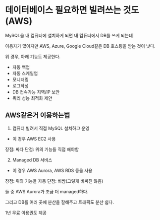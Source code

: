 # 데이터베이스 필요하면 빌려쓰는 것도 (AWS)

MySQL을 내 컴퓨터에 설치하게 되면 내 컴퓨터에서 DB를 쓰게 되는데

이용자가 많아지만 AWS, Azure, Google Cloud같은 DB 호스팅을 받는 것이 낫다.

위 경우, 아래 기능도 제공한다.

- 자동 백업
- 자동 스케일업
- 모니터링
- 로그작성
- DB 접속가능 지역/IP 보안
- 쿼리 성능 최적화 제안

## AWS같은거 이용하는법

1. 컴퓨터 빌려서 직접 MySQL 설치하고 운영

- 이 경우 AWS EC2 사용

장점: 싸다
단점: 위의 기능들 직접 해야함

2. Managed DB 서비스

- 이 경우 AWS Aurora, AWS RDS 등을 사용

장점: 위의 기능들 자동
단점: 비쌈(그렇게 비싸진 않음)

둘 중 AWS Aurora가 조금 더 managed하다.

그리고 DB를 여러 곳에 분산을 잘해주고
트래픽도 분산 쉽다.

1년 무료 이용권도 제공
